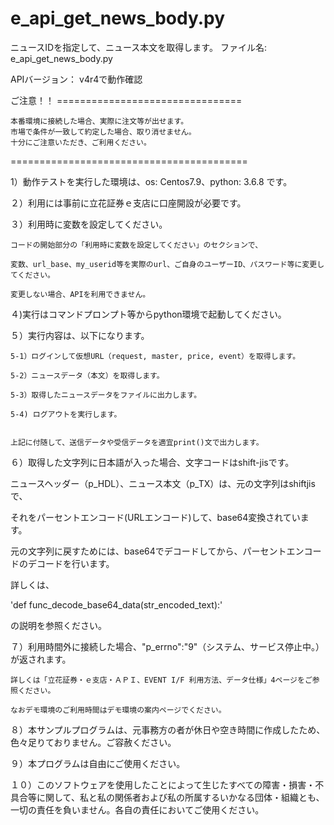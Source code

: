 # e_api_get_news_body.py
ニュースIDを指定して、ニュース本文を取得します。
ファイル名: e_api_get_news_body.py


APIバージョン： v4r4で動作確認

ご注意！！ ================================

	本番環境に接続した場合、実際に注文等が出せます。
	市場で条件が一致して約定した場合、取り消せません。
	十分にご注意いただき、ご利用ください。

=========================================


1）動作テストを実行した環境は、os: Centos7.9、python: 3.6.8 です。

２）利用には事前に立花証券ｅ支店に口座開設が必要です。

３）利用時に変数を設定してください。

	コードの開始部分の「利用時に変数を設定してください」のセクションで、
  
	変数、url_base、my_userid等を実際のurl、ご自身のユーザーID、パスワード等に変更してください。
  
	変更しない場合、APIを利用できません。


４)実行はコマンドプロンプト等からpython環境で起動してください。


５）実行内容は、以下になります。

	5-1）ログインして仮想URL（request, master, price, event）を取得します。

	5-2）ニュースデータ（本文）を取得します。

	5-3）取得したニュースデータをファイルに出力します。

	5-4) ログアウトを実行します。
  
	
	上記に付随して、送信データや受信データを適宜print()文で出力します。


６）取得した文字列に日本語が入った場合、文字コードはshift-jisです。
  
  ニュースヘッダー（p_HDL）、ニュース本文（p_TX）は、元の文字列はshiftjisで、
  
  それをパーセントエンコード(URLエンコード)して、base64変換されています。
  
  元の文字列に戻すためには、base64でデコードしてから、パーセントエンコードのデコードを行います。
  
  詳しくは、
  
  'def func_decode_base64_data(str_encoded_text):'
  
  の説明を参照ください。


７）利用時間外に接続した場合、"p_errno":"9"（システム、サービス停止中。）が返されます。

	詳しくは「立花証券・ｅ支店・ＡＰＩ、EVENT I/F 利用方法、データ仕様」4ページをご参照ください。
  
	なおデモ環境のご利用時間はデモ環境の案内ページでください。
  
８）本サンプルプログラムは、元事務方の者が休日や空き時間に作成したため、色々足りておりません。ご容赦ください。

９）本プログラムは自由にご使用ください。

１０）このソフトウェアを使用したことによって生じたすべての障害・損害・不具合等に関して、私と私の関係者および私の所属するいかなる団体・組織とも、一切の責任を負いません。各自の責任においてご使用ください。
